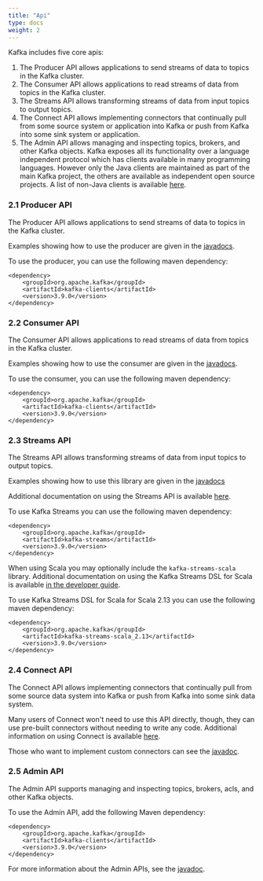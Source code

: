 ```yaml
---
title: "Api"
type: docs
weight: 2
---
```


Kafka includes five core apis: 

  1. The Producer API allows applications to send streams of data to topics in the Kafka cluster. 
  2. The Consumer API allows applications to read streams of data from topics in the Kafka cluster. 
  3. The Streams API allows transforming streams of data from input topics to output topics. 
  4. The Connect API allows implementing connectors that continually pull from some source system or application into Kafka or push from Kafka into some sink system or application. 
  5. The Admin API allows managing and inspecting topics, brokers, and other Kafka objects. 
Kafka exposes all its functionality over a language independent protocol which has clients available in many programming languages. However only the Java clients are maintained as part of the main Kafka project, the others are available as independent open source projects. A list of non-Java clients is available [here](https://cwiki.apache.org/confluence/display/KAFKA/Clients). 

### 2.1 Producer API

The Producer API allows applications to send streams of data to topics in the Kafka cluster. 

Examples showing how to use the producer are given in the [javadocs](/39/javadoc/index.html?org/apache/kafka/clients/producer/KafkaProducer.html "Kafka 3.9 Javadoc"). 

To use the producer, you can use the following maven dependency: 
    
    
    <dependency>
    	<groupId>org.apache.kafka</groupId>
    	<artifactId>kafka-clients</artifactId>
    	<version>3.9.0</version>
    </dependency>

### 2.2 Consumer API

The Consumer API allows applications to read streams of data from topics in the Kafka cluster. 

Examples showing how to use the consumer are given in the [javadocs](/39/javadoc/index.html?org/apache/kafka/clients/consumer/KafkaConsumer.html "Kafka 3.9 Javadoc"). 

To use the consumer, you can use the following maven dependency: 
    
    
    <dependency>
    	<groupId>org.apache.kafka</groupId>
    	<artifactId>kafka-clients</artifactId>
    	<version>3.9.0</version>
    </dependency>

### 2.3 Streams API

The Streams API allows transforming streams of data from input topics to output topics. 

Examples showing how to use this library are given in the [javadocs](/39/javadoc/index.html?org/apache/kafka/streams/KafkaStreams.html "Kafka 3.9 Javadoc")

Additional documentation on using the Streams API is available [here](/39/documentation/streams). 

To use Kafka Streams you can use the following maven dependency: 
    
    
    <dependency>
    	<groupId>org.apache.kafka</groupId>
    	<artifactId>kafka-streams</artifactId>
    	<version>3.9.0</version>
    </dependency>

When using Scala you may optionally include the `kafka-streams-scala` library. Additional documentation on using the Kafka Streams DSL for Scala is available [in the developer guide](/39/documentation/streams/developer-guide/dsl-api.html#scala-dsl). 

To use Kafka Streams DSL for Scala for Scala 2.13 you can use the following maven dependency: 
    
    
    <dependency>
    	<groupId>org.apache.kafka</groupId>
    	<artifactId>kafka-streams-scala_2.13</artifactId>
    	<version>3.9.0</version>
    </dependency>

### 2.4 Connect API

The Connect API allows implementing connectors that continually pull from some source data system into Kafka or push from Kafka into some sink data system. 

Many users of Connect won't need to use this API directly, though, they can use pre-built connectors without needing to write any code. Additional information on using Connect is available [here](/documentation.html#connect). 

Those who want to implement custom connectors can see the [javadoc](/39/javadoc/index.html?org/apache/kafka/connect "Kafka 3.9 Javadoc"). 

### 2.5 Admin API

The Admin API supports managing and inspecting topics, brokers, acls, and other Kafka objects. 

To use the Admin API, add the following Maven dependency: 
    
    
    <dependency>
    	<groupId>org.apache.kafka</groupId>
    	<artifactId>kafka-clients</artifactId>
    	<version>3.9.0</version>
    </dependency>

For more information about the Admin APIs, see the [javadoc](/39/javadoc/index.html?org/apache/kafka/clients/admin/Admin.html "Kafka 3.9 Javadoc"). 
